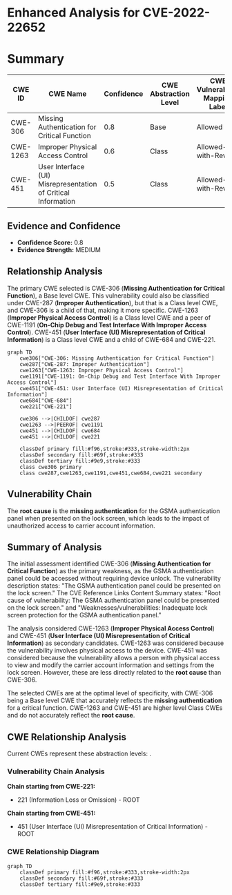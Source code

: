 # Enhanced Analysis for CVE-2022-22652

# Summary
| CWE ID | CWE Name | Confidence | CWE Abstraction Level | CWE Vulnerability Mapping Label | CWE-Vulnerability Mapping Notes |
|---|---|---|---|---|---|
| CWE-306 | Missing Authentication for Critical Function | 0.8 | Base | Allowed | Primary CWE |
| CWE-1263 | Improper Physical Access Control | 0.6 | Class | Allowed-with-Review | Secondary Candidate |
| CWE-451 | User Interface (UI) Misrepresentation of Critical Information | 0.5 | Class | Allowed-with-Review | Secondary Candidate |

## Evidence and Confidence

*   **Confidence Score:** 0.8
*   **Evidence Strength:** MEDIUM

## Relationship Analysis
The primary CWE selected is CWE-306 (**Missing Authentication for Critical Function**), a Base level CWE. This vulnerability could also be classified under CWE-287 (**Improper Authentication**), but that is a Class level CWE, and CWE-306 is a child of that, making it more specific. CWE-1263 (**Improper Physical Access Control**) is a Class level CWE and a peer of CWE-1191 (**On-Chip Debug and Test Interface With Improper Access Control**). CWE-451 (**User Interface (UI) Misrepresentation of Critical Information**) is a Class level CWE and a child of CWE-684 and CWE-221.

```mermaid
graph TD
    cwe306["CWE-306: Missing Authentication for Critical Function"]
    cwe287["CWE-287: Improper Authentication"]
    cwe1263["CWE-1263: Improper Physical Access Control"]
    cwe1191["CWE-1191: On-Chip Debug and Test Interface With Improper Access Control"]
    cwe451["CWE-451: User Interface (UI) Misrepresentation of Critical Information"]
    cwe684["CWE-684"]
    cwe221["CWE-221"]

    cwe306 -->|CHILDOF| cwe287
    cwe1263 -->|PEEROF| cwe1191
    cwe451 -->|CHILDOF| cwe684
    cwe451 -->|CHILDOF| cwe221

    classDef primary fill:#f96,stroke:#333,stroke-width:2px
    classDef secondary fill:#69f,stroke:#333
    classDef tertiary fill:#9e9,stroke:#333
    class cwe306 primary
    class cwe287,cwe1263,cwe1191,cwe451,cwe684,cwe221 secondary
```

## Vulnerability Chain
The **root cause** is the **missing authentication** for the GSMA authentication panel when presented on the lock screen, which leads to the impact of unauthorized access to carrier account information.

## Summary of Analysis
The initial assessment identified CWE-306 (**Missing Authentication for Critical Function**) as the primary weakness, as the GSMA authentication panel could be accessed without requiring device unlock. The vulnerability description states: "The GSMA authentication panel could be presented on the lock screen." The CVE Reference Links Content Summary states: "Root cause of vulnerability: The GSMA authentication panel could be presented on the lock screen." and "Weaknesses/vulnerabilities: Inadequate lock screen protection for the GSMA authentication panel."

The analysis considered CWE-1263 (**Improper Physical Access Control**) and CWE-451 (**User Interface (UI) Misrepresentation of Critical Information**) as secondary candidates. CWE-1263 was considered because the vulnerability involves physical access to the device. CWE-451 was considered because the vulnerability allows a person with physical access to view and modify the carrier account information and settings from the lock screen. However, these are less directly related to the **root cause** than CWE-306.

The selected CWEs are at the optimal level of specificity, with CWE-306 being a Base level CWE that accurately reflects the **missing authentication** for a critical function. CWE-1263 and CWE-451 are higher level Class CWEs and do not accurately reflect the **root cause**.


## CWE Relationship Analysis

Current CWEs represent these abstraction levels: .


### Vulnerability Chain Analysis

**Chain starting from CWE-221:**
- 221 (Information Loss or Omission) - ROOT


**Chain starting from CWE-451:**
- 451 (User Interface (UI) Misrepresentation of Critical Information) - ROOT



### CWE Relationship Diagram

```mermaid
graph TD
    classDef primary fill:#f96,stroke:#333,stroke-width:2px
    classDef secondary fill:#69f,stroke:#333
    classDef tertiary fill:#9e9,stroke:#333
```